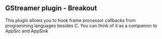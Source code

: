
## GStreamer plugin - Breakout

This plugin allows you to hook frame processor callbacks from programming languages besides C. You can think of it as a companion to AppSrc and AppSink

